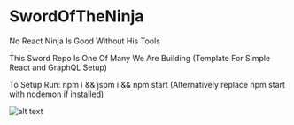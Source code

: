 # SwordOfTheNinja
No React Ninja Is Good Without His Tools 

This Sword Repo Is One Of Many We Are Building
(Template For Simple React and GraphQL Setup)

To Setup Run: npm i && jspm i && npm start
(Alternatively replace npm start with nodemon if installed)

![alt text](http://icowebsolutions.com/wp-content/uploads/2015/11/Ninja-Shadow-2.png)
